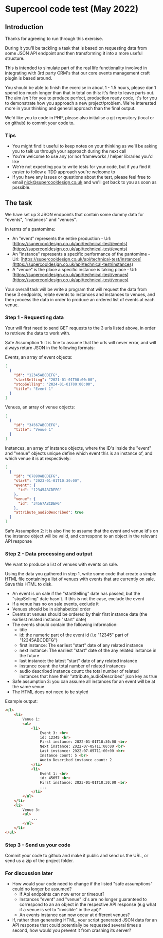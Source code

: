 # Supercool code test (May 2022)

## Introduction

Thanks for agreeing to run through this exercise.

During it you'll be tackling a task that is based on requesting data from some JSON API endpoint and then transforming it into a more useful structure.

This is intended to simulate part of the real life functionality involved in integrating with 3rd party CRM's that our core events management craft plugin is based around.

You should be able to finish the exercise in about 1 - 1.5 hours, please don't spend too much longer than that in total on this: it's fine to leave parts out. The aim _isn't_ for you to produce perfect, production ready code, it's for you to demonstrate how you approach a new project/problem. We're interested more in your thinking and general approach than the final output.

We'd like you to code in PHP, please also initialise a git repository (local or on github) to commit your code to.

### Tips
* You might find it useful to keep notes on your thinking as we'll be asking you to talk us through your approach during the next call
* You're welcome to use any (or no) frameworks / helper libraries you'd like
* We're not expecting you to write tests for your code, but if you find it easier to follow a TDD approach you're welcome to
* If you have any issues or questions about the test, please feel free to email nick@supercooldesign.co.uk and we'll get back to you as soon as possible.


## The task

We have set up 3 JSON endpoints that contain some dummy data for "events", "instances" and "venues".
 
In terms of a pantomime:
* An "event" represents the entire production - Url: [https://supercooldesign.co.uk/api/technical-test/events](https://supercooldesign.co.uk/api/technical-test/events)
* An "instance" represents a specific performance of the pantomime - Url: [https://supercooldesign.co.uk/api/technical-test/instances](https://supercooldesign.co.uk/api/technical-test/instances)
* A "venue" is the place a specific instance is taking place - Url: [https://supercooldesign.co.uk/api/technical-test/venues](https://supercooldesign.co.uk/api/technical-test/venues)

Your overall task will be write a program that will request the data from these 3 endpoints, relate events to instances and instances to venues, and then process the data in order to produce an ordered list of events at each venue.

### Step 1 - Requesting data

Your will first need to send GET requests to the 3 urls listed above, in order to retrieve the data to work with.

Safe Assumption 1: it is fine to assume that the urls will never error, and will always return JSON in the following formats:

Events, an array of event objects:
```json
[
  {
    "id": "12345ABCDEFG",
    "startSelling": "2021-01-01T00:00:00",
    "stopSelling": "2024-01-01T00:00:00",
    "title": "Event 1"
  }
]
```

Venues, an array of venue objects:
```json
[
  {
    "id": "34567ABCDEFG",
    "title": "Venue 1"
  }
]
```

Instances, an array of instance objects, where the ID's inside the "event" and "venue" objects unique define which event this is an instance of, and which venue it is at respectively:
```json
[
  {
    "id": "67890ABCDEFG",
    "start": "2023-01-01T10:30:00",
    "event": {
      "id": "12345ABCDEFG"
    },
    "venue": {
      "id": "34567ABCDEFG"
    },
    "attribute_audioDescribed": true
  }
]
```

Safe Assumption 2: it is also fine to assume that the event and venue id's on the instance object will be valid, and correspond to an object in the relevant API response


### Step 2 - Data processing and output

We want to produce a list of venues with events on sale.

Using the data you gathered in step 1, write some code that create a simple HTML file containing a list of venues with events that are currently on sale. Save this HTML to disk.

* An event is on sale if the "startSelling" date has passed, but the "stopSelling" date hasn't. If this is not the case, exclude the event
* If a venue has no on sale events, exclude it
* Venues should be in alphabetical order
* Events at venues should be ordered by their first instance date (the earliest related instance "start" date)
* The events should contain the following information: 
    * title
    * id: the numeric part of the event id (i.e "12345" part of "12345ABCDEFG")
    * first instance: The earliest "start" date of any related instance
    * next instance: The earliest "start" date of the any related instance in the future
    * last instance: the latest "start" date of any related instance
    * instance count: the total number of related instances
    * audio described instance count: the total number of related instances that have their "attribute_audioDescribed" json key as true
* Safe assumption 3: you can assume all instances for an event will be at the same venue
* The HTML does not need to be styled

Example output:

```html
<ul>
    <li>
        Venue 1:
        <ul>
            <li>
                Event 3: <br>
                id: 12345 <br>
                First instance: 2022-01-01T10:30:00 <br>
                Next instance: 2022-07-05T11:00:00 <br>
                Last instance: 2022-07-05T11:00:00 <br>
                Instance count: 5 <br>
                Audio Described instance count: 2
            </li>
            <li>
                Event 1: <br>
                id: 45657 <br>
                First instance: 2023-01-01T10:30:00 <br>
                ...
            </li>
        </ul>
    </li>
    <li>
        Venue 3:
        <ul>
            ...
        </ul>
    </li>
</ul>
```


### Step 3 - Send us your code
Commit your code to github and make it public and send us the URL, or send us a zip of the project folder.


### For discussion later
* How would your code need to change if the listed "safe assumptions" could no longer be assumed?
    * If Api endpoints can now error or timeout?
    * Instances "event" and "venue" id's are no longer guaranteed to correspond to an an object in the respective API response (e.g what if a venue is set to "invisible" in the api)?
    * An events instance can now occur at different venues?
* If, rather than generating HTML, your script generated JSON data for an API response that could potentially be requested several times a second, how would you prevent it from crashing its server?



